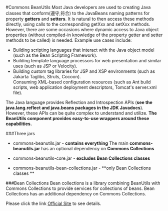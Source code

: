 #Commons BeanUtils
Most Java developers are used to creating Java classes that conform(遵守,符合) to the JavaBeans naming patterns for property **getters** and **setters**. It is natural to then access these methods directly, using calls to the corresponding getXxx and setXxx methods. However, there are some occasions where dynamic access to Java object properties (without compiled-in knowledge of the property getter and setter methods to be called) is needed. Example use cases include:
                  
- Building scripting languages that interact with the Java object model (such as the Bean Scripting Framework).            
- Building template language processors for web presentation and similar uses (such as JSP or Velocity).            
- Building custom tag libraries for JSP and XSP environments (such as Jakarta Taglibs, Struts, Cocoon).             
Consuming XML-based configuration resources (such as Ant build scripts, web application deployment descriptors, Tomcat's server.xml file).            
             
The Java language provides Reflection and Introspection APIs (**see the java.lang.reflect and java.beans packages in the JDK Javadocs**). However, these APIs can be quite complex to understand and utilize. **The BeanUtils component provides easy-to-use wrappers around these capabilities.**
                            
###Three jars
- commons-beanutils.jar - **contains everything** The main **commons-beanutils.jar** has an optional dependency on **Commons Collections**                     
                
- commons-beanutils-core.jar - **excludes Bean Collections classes**             
- commons-beanutils-bean-collections.jar - **only Bean Collections classes **                         
                   
###Bean Collections
Bean collections is a library combining BeanUtils with Commons Collections to provide services for collections of beans. Bean Collections has an additional dependency on Commons Collections.                    
           
Please click the link [Official Site](http://commons.apache.org/proper/commons-beanutils/) to see details.   
              
          

